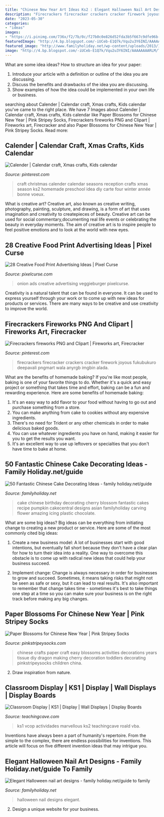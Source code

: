 ```yaml
---
title: "Chinese New Year Art Ideas Ks2 : Elegant Halloween Nail Art Designs"
description: "Firecrackers firecracker crackers cracker firework joyous fukubukuro deepavali pngmart wala anyrgb imgbin alada"
date: "2023-05-30"
categories:
- "ideas"
images:
- "https://i.pinimg.com/736x/f2/7b/0c/f27b0c0e826d52fda3b5f667c9dfe96b--xmas-ideas-reception-ideas.jpg"
featuredImage: "http://4.bp.blogspot.com/-iUCeb-E1Q7k/Vqu2u3Y6INI/AAAAAAAARLM/TBJkAQm5-74/s1600/chinese%2Bnew%2Byear%2Bpaper%2Bblossoms-001.jpg"
featured_image: "http://www.familyholiday.net/wp-content/uploads/2013/12/50-Fantastic-Chinese-Cake-Decorating-Ideas_10.jpeg"
image: "http://4.bp.blogspot.com/-iUCeb-E1Q7k/Vqu2u3Y6INI/AAAAAAAARLM/TBJkAQm5-74/s1600/chinese%2Bnew%2Byear%2Bpaper%2Bblossoms-001.jpg"
---
```



What are some idea ideas?
How to structure an idea for your paper:
1) Introduce your article with a definition or outline of the idea you are discussing.
2) Discuss the benefits and drawbacks of the idea you are discussing.
3) Show examples of how the idea could be implemented in your own life or business.

	

		
searching about Calender | Calendar craft, Xmas crafts, Kids calendar you've came to the right place. We have 7 Images about Calender | Calendar craft, Xmas crafts, Kids calendar like Paper Blossoms for Chinese New Year | Pink Stripey Socks, Firecrackers fireworks PNG and Clipart | Fireworks art, Firecracker and also Paper Blossoms for Chinese New Year | Pink Stripey Socks. Read more:
		
    
## Calender | Calendar Craft, Xmas Crafts, Kids Calendar

<img loading=lazy src="https://i.pinimg.com/736x/f2/7b/0c/f27b0c0e826d52fda3b5f667c9dfe96b--xmas-ideas-reception-ideas.jpg" onerror="this.onerror=null;this.src='https://tse3.mm.bing.net/th?id=OIP.p1LalGhWPSjiUkY1kX56cAHaNd&amp;pid=15.1';" alt="Calender | Calendar craft, Xmas crafts, Kids calendar">

_Source: pinterest.com_

>craft christmas calender calendar seasons reception crafts xmas season ks2 homemade preschool idea diy carte four winter année bonne voeux. 

	

What is creative art?
Creative art, also known as creative writing, photography, painting, sculpture, and drawing, is a form of art that uses imagination and creativity to createpieces of beauty. Creative art can be used for social commentary,documenting real life events or celebrating the beauty in everyday moments. The aim of creative art is to inspire people to feel positive emotions and to look at the world with new eyes.

    
## 28 Creative Food Print Advertising Ideas | Pixel Curse

<img loading=lazy src="https://pixelcurse.com/wp-content/uploads/2011/06/onion_22.jpg" onerror="this.onerror=null;this.src='https://tse2.mm.bing.net/th?id=OIP.n3rWn7usu-_oZYcCSRFZHAAAAA&amp;pid=15.1';" alt="28 Creative Food Print Advertising Ideas | Pixel Curse">

_Source: pixelcurse.com_

>onion ads creative advertising veggieburger pixelcurse. 

	

Creativity is a natural talent that can be found in everyone. It can be used to express yourself through your work or to come up with new ideas for products or services. There are many ways to be creative and use creativity to improve the world.

    
## Firecrackers Fireworks PNG And Clipart | Fireworks Art, Firecracker

<img loading=lazy src="https://i.pinimg.com/736x/53/c2/20/53c2203026f572ff383ba16aceeb019b.jpg" onerror="this.onerror=null;this.src='https://tse2.mm.bing.net/th?id=OIP.53fSKPwtiRH68LblmYMDRQHaJe&amp;pid=15.1';" alt="Firecrackers fireworks PNG and Clipart | Fireworks art, Firecracker">

_Source: pinterest.com_

>firecrackers firecracker crackers cracker firework joyous fukubukuro deepavali pngmart wala anyrgb imgbin alada. 

	

What are the benefits of homemade baking?
If you're like most people, baking is one of your favorite things to do. Whether it's a quick and easy project or something that takes time and effort, baking can be a fun and rewarding experience. Here are some benefits of homemade baking: 
1) It's an easy way to add flavor to your food without having to go out and purchase something from a store. 
2) You can make anything from cake to cookies without any expensive ingredients. 
3) There's no need for Trident or any other chemicals in order to make delicious baked goods. 
4) You can use whatever ingredients you have on hand, making it easier for you to get the results you want. 
5) It's an excellent way to use up leftovers or specialties that you don't have time to bake at home.

    
## 50 Fantastic Chinese Cake Decorating Ideas - Family Holiday.net/guide

<img loading=lazy src="http://www.familyholiday.net/wp-content/uploads/2013/12/50-Fantastic-Chinese-Cake-Decorating-Ideas_10.jpeg" onerror="this.onerror=null;this.src='https://tse2.mm.bing.net/th?id=OIP.29WjYQJIlj0-e4NdmDWhIAHaJ6&amp;pid=15.1';" alt="50 Fantastic Chinese Cake Decorating Ideas - family holiday.net/guide">

_Source: familyholiday.net_

>cake chinese birthday decorating cherry blossom fantastic cakes recipe pumpkin cakecentral designs asian familyholiday carving flower amazing icing plastic chocolate. 

	

What are some big ideas?
Big ideas can be everything from initiating change to creating a new product or service. Here are some of the most commonly cited big ideas:
1. Create a new business model: A lot of businesses start with good intentions, but eventually fall short because they don't have a clear plan for how to turn their idea into a reality. One way to overcome this obstacle is to come up with radical new ideas that could help your business succeed.

2. Implement change: Change is always necessary in order for businesses to grow and succeed. Sometimes, it means taking risks that might not be seen as safe or sexy, but it can lead to real results. It's also important to remember that change takes time - sometimes it's best to take things one step at a time so you can make sure your business is on the right track before making any big changes.


    
## Paper Blossoms For Chinese New Year | Pink Stripey Socks

<img loading=lazy src="http://4.bp.blogspot.com/-iUCeb-E1Q7k/Vqu2u3Y6INI/AAAAAAAARLM/TBJkAQm5-74/s1600/chinese%2Bnew%2Byear%2Bpaper%2Bblossoms-001.jpg" onerror="this.onerror=null;this.src='https://tse4.mm.bing.net/th?id=OIP._FI3BBQTY2JpvFDwJAIsBAHaLG&amp;pid=15.1';" alt="Paper Blossoms for Chinese New Year | Pink Stripey Socks">

_Source: pinkstripeysocks.com_

>chinese crafts paper craft easy blossoms activities decorations years tissue diy dragon making cherry decoration toddlers decorating pinkstripeysocks children china. 

	

2. Draw inspiration from nature.

    
## Classroom Display | KS1 | Display | Wall Displays | Display Boards

<img loading=lazy src="https://www.teachingcave.com/wp-content/uploads/2013/10/Lit-display-1.jpg" onerror="this.onerror=null;this.src='https://tse4.mm.bing.net/th?id=OIP.ZrPETOqOuVEa2ItQe4IyCwHaJ6&amp;pid=15.1';" alt="Classroom Display | KS1 | Display | Wall Displays | Display Boards">

_Source: teachingcave.com_

>ks1 vcop actividades marvellous ks2 teachingcave roald vba. 

	

Inventions have always been a part of humanity's repertoire. From the simple to the complex, there are endless possibilities for inventions. This article will focus on five different invention ideas that may intrigue you.

    
## Elegant Halloween Nail Art Designs - Family Holiday.net/guide To Family

<img loading=lazy src="http://www.familyholiday.net/wp-content/uploads/2012/09/Elegant-Halloween-nail-art-designs_12.jpg" onerror="this.onerror=null;this.src='https://tse4.mm.bing.net/th?id=OIP.K3cCR4uagiYUPqNJJ2ypPgHaKs&amp;pid=15.1';" alt="Elegant Halloween nail art designs - family holiday.net/guide to family">

_Source: familyholiday.net_

>halloween nail designs elegant. 

	

2. Design a unique website for your business.

